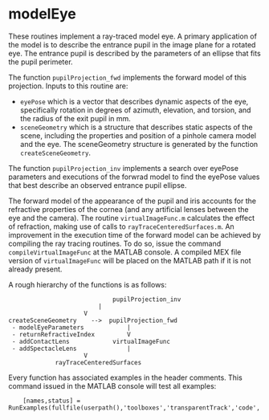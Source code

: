 # modelEye
These routines implement a ray-traced model eye. A primary application of the model is to describe the entrance pupil in the image plane for a rotated eye. The entrance pupil is described by the parameters of an ellipse that fits the pupil perimeter.

The function `pupilProjection_fwd` implements the forward model of this projection. Inputs to this routine are:
 * `eyePose` which is a vector that describes dynamic aspects of the eye, specifically rotation in degrees of azimuth, elevation, and torsion, and the radius of the exit pupil in mm.
 * `sceneGeometry` which is a structure that describes static aspects of the scene, including the properties and position of a pinhole camera model and the eye. The sceneGeometry structure is generated by the function `createSceneGeometry`.

The function `pupilProjection_inv` implements a search over eyePose parameters and executions of the forwrad model to find the eyePose values that best describe an observed entrance pupil ellipse.

The forward model of the appearance of the pupil and iris accounts for the refractive properties of the cornea (and any artificial lenses between the eye and the camera). The routine `virtualImageFunc.m` calculates the effect of refraction, making use of calls to `rayTraceCenteredSurfaces.m`. An improvement in the execution time of the forward model can be achieved by compiling the ray tracing routines. To do so, issue the command `compileVirtualImageFunc` at the MATLAB console. A compiled MEX file version of `virtualImageFunc` will be placed on the MATLAB path if it is not already present.

A rough hierarchy of the functions is as follows:
```
                             pupilProjection_inv
			             |
				     V
createSceneGeometry    -->  pupilProjection_fwd
 - modelEyeParameters		     |
 - returnRefractiveIndex	     V
 - addContactLens      	     virtualImageFunc
 - addSpectacleLens	             |
 				     V
 			 rayTraceCenteredSurfaces
```

Every function has associated examples in the header comments. This command issued in the MATLAB console will test all examples:
```
	[names,status] = RunExamples(fullfile(userpath(),'toolboxes','transparentTrack','code','modelEye'))
```
